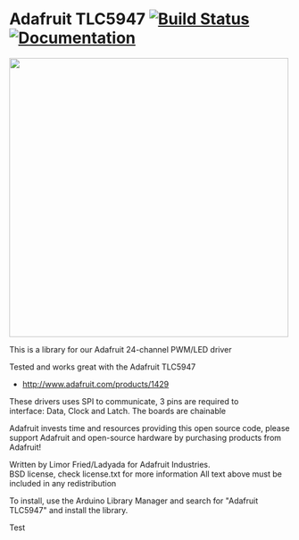 # Adafruit TLC5947 [![Build Status](https://github.com/adafruit/Adafruit_TLC5947/workflows/Arduino%20Library%20CI/badge.svg)](https://github.com/adafruit/Adafruit_TLC5947/actions)[![Documentation](https://github.com/adafruit/ci-arduino/blob/master/assets/doxygen_badge.svg)](http://adafruit.github.io/Adafruit_TLC5947/html/index.html)

<a href="https://www.adafruit.com/product/1429"><img src="assets/board.jpg?raw=true" width="500px"></a>

This is a library for our Adafruit 24-channel PWM/LED driver

Tested and works great with the Adafruit TLC5947
* http://www.adafruit.com/products/1429

These drivers uses SPI to communicate, 3 pins are required to  
interface: Data, Clock and Latch. The boards are chainable

Adafruit invests time and resources providing this open source code, please support Adafruit and open-source hardware by purchasing products from Adafruit!

Written by Limor Fried/Ladyada for Adafruit Industries.  
BSD license, check license.txt for more information
All text above must be included in any redistribution

To install, use the Arduino Library Manager and search for "Adafruit TLC5947" and install the library.

Test

